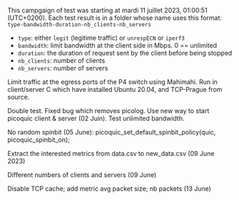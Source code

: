This campgaign of test was starting at mardi 11 juillet 2023, 01:00:51 (UTC+0200).
Each test result is in a folder whose name uses this format: `type-bandwidth-duration-nb_clients-nb_servers`
- `type`: either `legit` (legitime traffic) or `unrespECN` or `iperf3`
- `bandwidth`: limit bandwidth at the client side in Mbps. 0 == unlimited
- `duration`: the duration of request sent by the client before being stopped
- `nb_clients`: number of clients
- `nb_servers`: number of servers

Limit traffic at the egress ports of the P4 switch using Mahimahi. Run in client/server C which have installed Ubuntu 20.04, and TCP-Prague from source.

Double test. Fixed bug which removes picolog. 
Use new way to start picoquic client & server (02 Juin).
Test unlimited bandwidth.

No random spinbit (05 June):
picoquic_set_default_spinbit_policy(quic, picoquic_spinbit_on);

Extract the interested metrics from data.csv to new_data.csv (09 June 2023)

Different numbers of clients and servers (09 June)

Disable TCP cache; add metric avg packet size; nb packets (13 June)

